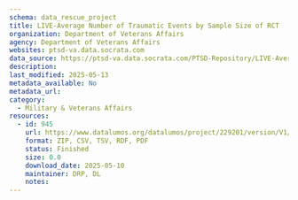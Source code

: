 ```yaml
---
schema: data_rescue_project 
title: LIVE-Average Number of Traumatic Events by Sample Size of RCT
organization: Department of Veterans Affairs
agency: Department of Veterans Affairs
websites: ptsd-va.data.socrata.com
data_source: https://ptsd-va.data.socrata.com/PTSD-Repository/LIVE-Average-Number-of-Traumatic-Events-by-Sample-/nct2-hb5t
description: 
last_modified: 2025-05-13
metadata_available: No
metadata_url: 
category:
  - Military & Veterans Affairs 
resources:
  - id: 945
    url: https://www.datalumos.org/datalumos/project/229201/version/V1/view
    format: ZIP, CSV, TSV, RDF, PDF
    status: Finished
    size: 0.0
    download_date: 2025-05-10
    maintainer: DRP, DL
    notes: 
---
```

